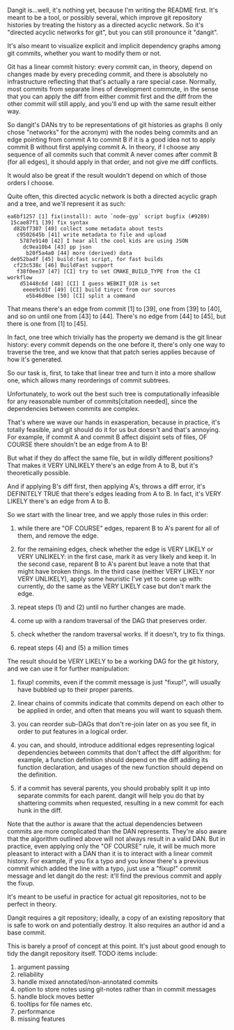 Dangit is...well, it's nothing yet, because I'm writing the README
first. It's meant to be a tool, or possibly several, which improve git
repository histories by treating the history as a directed acyclic
network. So it's "directed acyclic networks for git", but you can
still pronounce it "dangit".

It's also meant to visualize explicit and implicit dependency graphs
among git commits, whether you want to modify them or not.

Git has a linear commit history: every commit can, in theory, depend
on changes made by every preceding commit, and there is absolutely no
infrastructure reflecting that that's actually a rare special
case. Normally, most commits from separate lines of development
commute, in the sense that you can apply the diff from either commit
first and the diff from the other commit will still apply, and you'll
end up with the same result either way.

So dangit's DANs try to be representations of git histories as graphs
(I only chose "networks" for the acronym) with the nodes being commits
and an edge pointing from commit A to commit B if it is a good idea
not to apply commit B without first applying commit A. In theory, if I
choose any sequence of all commits such that commit A never comes
after commit B (for all edges), it should apply in that order, and not
give me diff conflicts.

It would also be great if the result wouldn't depend on which of those
orders I choose.

Quite often, this directed acyclic network is both a directed acyclic
graph and a tree, and we'll represent it as such:

```
ea6bf1257 [1] fix(install): auto `node-gyp` script bugfix (#9289)
 15cae87f1 [39] fix syntax
  d82bf7307 [40] collect some metadata about tests
   c9502645b [41] write metadata to file and upload
    5787e9140 [42] I hear all the cool kids are using JSON
     dc9ea10b4 [43] pp json
      b20f5a4a0 [44] more (derived) data
 de052badf [45] build:fast script, for fast builds
  cf23c538c [46] BuildFast support
   f38f0ee37 [47] [CI] try to set CMAKE_BUILD_TYPE from the CI workflow
    d51448c6d [48] [CI] I guess WEBKIT_DIR is set
     eeee9cb1f [49] [CI] build tinycc from our sources
      e5b46d0ee [50] [CI] split a command
```

That means there's an edge from commit [1] to [39], one from [39] to
[40], and so on until one from [43] to [44]. There's no edge from [44]
to [45], but there is one from [1] to [45].

In fact, one tree which trivially has the property we demand is the
git linear history: every commit depends on the one before it, there's
only one way to traverse the tree, and we know that that patch series
applies because of how it's generated.

So our task is, first, to take that linear tree and turn it into a
more shallow one, which allows many reorderings of commit subtrees.

Unfortunately, to work out the best such tree is computationally
infeasible for any reasonable number of commits[citation needed],
since the dependencies between commits are complex.

That's where we wave our hands in exasperation, because in practice,
it's totally feasible, and git should do it for us but doesn't and
that's annoying. For example, if commit A and commit B affect disjoint
sets of files, OF COURSE there shouldn't be an edge from A to B!

But what if they do affect the same file, but in wildly different
positions? That makes it VERY UNLIKELY there's an edge from A to B,
but it's theoretically possible.

And if applying B's diff first, then applying A's, throws a diff
error, it's DEFINITELY TRUE that there's edges leading from A to B. In
fact, it's VERY LIKELY there's an edge from A to B.

So we start with the linear tree, and we apply those rules in this order:

1. while there are "OF COURSE" edges, reparent B to A's parent for all
of them, and remove the edge.

2. for the remaining edges, check whether the edge is VERY LIKELY or
VERY UNLIKELY: in the first case, mark it as very likely and keep
it. In the second case, reparent B to A's parent but leave a note that
that might have broken things. In the third case (neither VERY LIKELY
nor VERY UNLIKELY), apply some heuristic I've yet to come up with:
currently, do the same as the VERY LIKELY case but don't mark the
edge.

3. repeat steps (1) and (2) until no further changes are made.

4. come up with a random traversal of the DAG that preserves order.

5. check whether the random traversal works. If it doesn't, try to fix
things.

6. repeat steps (4) and (5) a million times

The result should be VERY LIKELY to be a working DAG for the git
history, and we can use it for further manipulation:

1. fixup! commits, even if the commit message is just "fixup!", will
usually have bubbled up to their proper parents.

2. linear chains of commits indicate that commits depend on each other
to be applied in order, and often that means you will want to squash
them.

3. you can reorder sub-DAGs that don't re-join later on as you see
fit, in order to put features in a logical order.

4. you can, and should, introduce additional edges representing
logical dependencies between commits that don't affect the diff
algorithm: for example, a function definition should depend on the
diff adding its function declaration, and usages of the new function
should depend on the definition.

5. if a commit has several parents, you should probably split it up
into separate commits for each parent. dangit will help you do that by
shattering commits when requested, resulting in a new commit for each
hunk in the diff.

Note that the author is aware that the actual dependencies between
commits are more complicated than the DAN represents. They're also
aware that the algorithm outlined above will not always result in a
valid DAN. But in practice, even applying only the "OF COURSE" rule,
it will be much more pleasant to interact with a DAN than it is to
interact with a linear commit history. For example, if you fix a typo
and you know there's a previous commit which added the line with a
typo, just use a "fixup!" commit message and let dangit do the rest:
it'll find the previous commit and apply the fixup.

It's meant to be useful in practice for actual git repositories, not
to be perfect in theory.

Dangit requires a git repository; ideally, a copy of an existing
repository that is safe to work on and potentially destroy. It also
requires an author id and a base commit.

This is barely a proof of concept at this point. It's just about good
enough to tidy the dangit repository itself. TODO items include:

1. argument passing
2. reliability
3. handle mixed annotated/non-annotated commits
4. option to store notes using git-notes rather than in commit messages
5. handle block moves better
6. tooltips for file names etc.
7. performance
8. missing features
